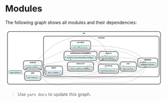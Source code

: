 # Modules

The following graph shows all modules and their dependencies:

![Modules Graph](./modules-graph.svg)

> Use `yarn docs` to update this graph.

